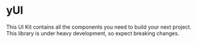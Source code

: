 # yUI

This UI Kit contains all the components you need to build your next project. This library is under heavy development, so expect breaking changes.
